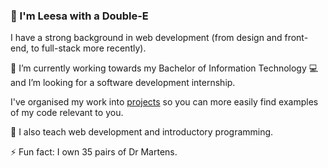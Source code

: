 ### 👋 I'm Leesa with a Double-E 

I have a strong background in web development (from design and front-end, to full-stack more recently).

:notebook: I’m currently working towards my Bachelor of Information Technology
:computer: and I’m looking for a software development internship.

  I've organised my work into [projects](https://github.com/doubleedesign?tab=projects) so you can more easily find examples of my code relevant to you.

🏫 I also teach web development and introductory programming.

⚡ Fun fact: I own 35 pairs of Dr Martens.
